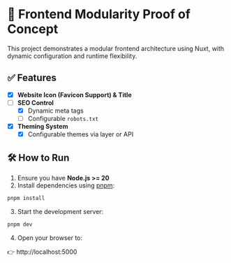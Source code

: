 # 🚀 Frontend Modularity Proof of Concept

This project demonstrates a modular frontend architecture using Nuxt, with dynamic configuration and runtime flexibility.

## ✅ Features

- [x] **Website Icon (Favicon Support) & Title**
- [ ] **SEO Control**
  - [x] Dynamic meta tags
  - [ ] Configurable `robots.txt`
- [x] **Theming System**
  - [x] Configurable themes via layer or API

## 🛠 How to Run

1. Ensure you have **Node.js >= 20**
2. Install dependencies using [pnpm](https://pnpm.io):
  ```bash
  pnpm install
  ```
3. Start the development server:
  ```bash
  pnpm dev
  ```
4. Open your browser to:

  👉 http://localhost:5000